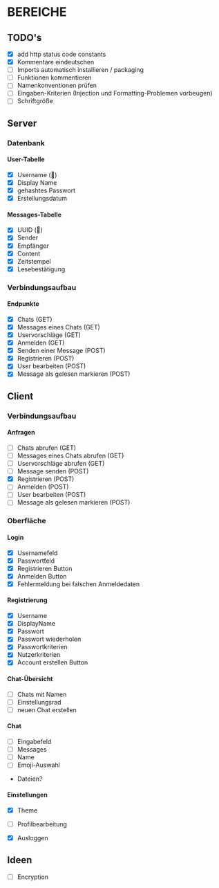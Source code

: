 # BEREICHE
## TODO's
- [x] add http status code constants
- [x] Kommentare eindeutschen
- [ ] Imports automatisch installieren / packaging
- [ ] Funktionen kommentieren
- [ ] Namenkonventionen prüfen
- [ ] Eingaben-Kriterien (Injection und Formatting-Problemen vorbeugen)
- [ ] Schriftgröße
## Server
### Datenbank
#### User-Tabelle
- [x] Username (🔑)
- [x] Display Name
- [x] gehashtes Passwort
- [x] Erstellungsdatum
#### Messages-Tabelle
- [x] UUID (🔑)
- [x] Sender
- [x] Empfänger
- [x] Content
- [x] Zeitstempel
- [x] Lesebestätigung
### Verbindungsaufbau
#### Endpunkte
- [x] Chats (GET)
- [x] Messages eines Chats (GET)
- [x] Uservorschläge (GET)
- [x] Anmelden (GET)
- [x] Senden einer Message (POST)
- [x] Registrieren (POST)
- [x] User bearbeiten (POST)
- [x] Message als gelesen markieren (POST)

## Client
### Verbindungsaufbau
#### Anfragen
- [ ] Chats abrufen (GET)
- [ ] Messages eines Chats abrufen (GET)
- [ ] Uservorschläge abrufen (GET)
- [ ] Message senden (POST)
- [x] Registrieren (POST)
- [ ] Anmelden (POST)
- [ ] User bearbeiten (POST)
- [ ] Message als gelesen markieren (POST)
### Oberfläche
#### Login
- [x] Usernamefeld
- [x] Passwortfeld
- [x] Registrieren Button
- [x] Anmelden Button
- [x] Fehlermeldung bei falschen Anmeldedaten
#### Registrierung
- [x] Username
- [x] DisplayName
- [x] Passwort
- [x] Passwort wiederholen
- [x] Passwortkriterien
- [x] Nutzerkriterien
- [x] Account erstellen Button
#### Chat-Übersicht
- [ ] Chats mit Namen
- [ ] Einstellungsrad
- [ ] neuen Chat erstellen
#### Chat
- [ ] Eingabefeld
- [ ] Messages
- [ ] Name
- [ ] Emoji-Auswahl
- Dateien?
#### Einstellungen
- [x] Theme
- [ ] Profilbearbeitung
- [x] Ausloggen


## Ideen
- [ ] Encryption